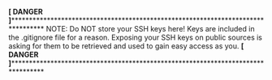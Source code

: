**[ DANGER ]***********************************************************************************
NOTE: Do NOT store your SSH keys here!  Keys are included in the .gitignore file for a reason.
Exposing your SSH keys on public sources is asking for them to be retrieved and used to gain
easy access as you.
**[ DANGER ]***********************************************************************************
